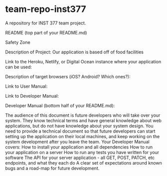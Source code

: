 # team-repo-inst377
A repository for INST 377 team project. 

README (top part of your README.md)

Safety Zone 

Description of Project: Our application is based off of food facilities 


Link to the Heroku, Netlify, or Digital Ocean instance where your application can be used:


Description of target browsers (iOS? Android? Which ones?):

Link to User Manual:

Link to Developer Manual:

Developer Manual (bottom half of your README.md):

The audience of this document is future developers who will take over your system.
They know technical terms and have general knowledge about web applications, but do not have knowledge about your system design.
You need to provide a technical document so that future developers can start setting up the application on their local machines, and keep working on the system development after you leave the team.
Your Developer Manual covers:
How to install your application and all dependencies
How to run your application on a server
How to run any tests you have written for your software
The API for your server application - all GET, POST, PATCH, etc endpoints, and what they each do
A clear set of expectations around known bugs and a road-map for future development.
